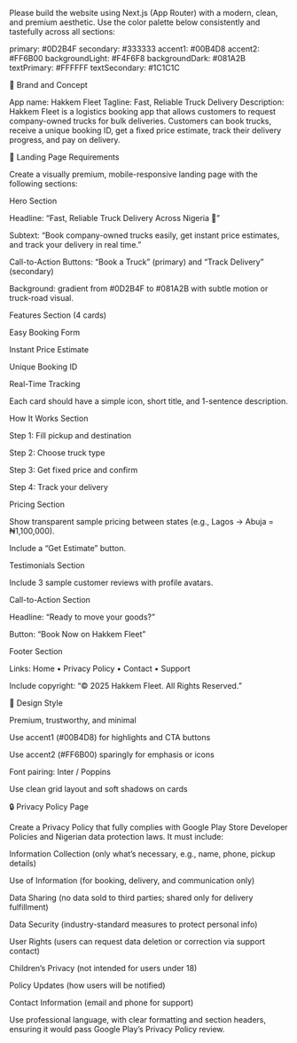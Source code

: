 Please build the website using Next.js (App Router) with a modern, clean, and premium aesthetic. Use the color palette below consistently and tastefully across all sections:

primary: #0D2B4F
secondary: #333333
accent1: #00B4D8
accent2: #FF6B00
backgroundLight: #F4F6F8
backgroundDark: #081A2B
textPrimary: #FFFFFF
textSecondary: #1C1C1C

🔷 Brand and Concept

App name: Hakkem Fleet
Tagline: Fast, Reliable Truck Delivery
Description: Hakkem Fleet is a logistics booking app that allows customers to request company-owned trucks for bulk deliveries. Customers can book trucks, receive a unique booking ID, get a fixed price estimate, track their delivery progress, and pay on delivery.

🔶 Landing Page Requirements

Create a visually premium, mobile-responsive landing page with the following sections:

Hero Section

Headline: “Fast, Reliable Truck Delivery Across Nigeria 🚚”

Subtext: “Book company-owned trucks easily, get instant price estimates, and track your delivery in real time.”

Call-to-Action Buttons: “Book a Truck” (primary) and “Track Delivery” (secondary)

Background: gradient from #0D2B4F to #081A2B with subtle motion or truck-road visual.

Features Section (4 cards)

Easy Booking Form

Instant Price Estimate

Unique Booking ID

Real-Time Tracking

Each card should have a simple icon, short title, and 1-sentence description.

How It Works Section

Step 1: Fill pickup and destination

Step 2: Choose truck type

Step 3: Get fixed price and confirm

Step 4: Track your delivery

Pricing Section

Show transparent sample pricing between states (e.g., Lagos → Abuja = ₦1,100,000).

Include a “Get Estimate” button.

Testimonials Section

Include 3 sample customer reviews with profile avatars.

Call-to-Action Section

Headline: “Ready to move your goods?”

Button: “Book Now on Hakkem Fleet”

Footer Section

Links: Home • Privacy Policy • Contact • Support

Include copyright: “© 2025 Hakkem Fleet. All Rights Reserved.”

🎨 Design Style

Premium, trustworthy, and minimal

Use accent1 (#00B4D8) for highlights and CTA buttons

Use accent2 (#FF6B00) sparingly for emphasis or icons

Font pairing: Inter / Poppins

Use clean grid layout and soft shadows on cards

🔒 Privacy Policy Page

Create a Privacy Policy that fully complies with Google Play Store Developer Policies and Nigerian data protection laws.
It must include:

Information Collection (only what’s necessary, e.g., name, phone, pickup details)

Use of Information (for booking, delivery, and communication only)

Data Sharing (no data sold to third parties; shared only for delivery fulfillment)

Data Security (industry-standard measures to protect personal info)

User Rights (users can request data deletion or correction via support contact)

Children’s Privacy (not intended for users under 18)

Policy Updates (how users will be notified)

Contact Information (email and phone for support)

Use professional language, with clear formatting and section headers, ensuring it would pass Google Play’s Privacy Policy review.